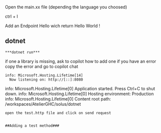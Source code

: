 



Open the main.xx file (depending the language you choosed)

ctrl + I

Add an Endpoint Hello wich return Hello World ! 

## dotnet 
    ***dotnet run***
if one a library is missing, ask to copilot how to add one
if you have an error copy the error and go to copilot chat

    info: Microsoft.Hosting.Lifetime[14]
      Now listening on: http://[::]:8080
info: Microsoft.Hosting.Lifetime[0]
      Application started. Press Ctrl+C to shut down.
info: Microsoft.Hosting.Lifetime[0]
      Hosting environment: Production
info: Microsoft.Hosting.Lifetime[0]
      Content root path: /workspaces/AtelierGHC/solus/dotnet


    open the test.http file and click on send request


    ##Adding a test method###




